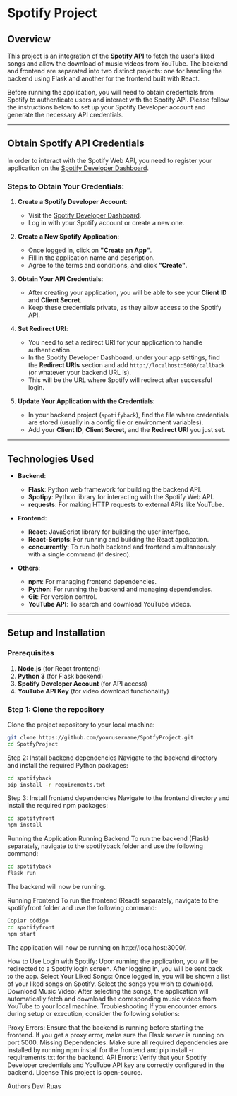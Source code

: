 # Spotify Project

## Overview

This project is an integration of the **Spotify API** to fetch the user's liked songs and allow the download of music videos from YouTube. The backend and frontend are separated into two distinct projects: one for handling the backend using Flask and another for the frontend built with React.

Before running the application, you will need to obtain credentials from Spotify to authenticate users and interact with the Spotify API. Please follow the instructions below to set up your Spotify Developer account and generate the necessary API credentials.

---

## Obtain Spotify API Credentials

In order to interact with the Spotify Web API, you need to register your application on the [Spotify Developer Dashboard](https://developer.spotify.com/dashboard/applications).

### Steps to Obtain Your Credentials:

1. **Create a Spotify Developer Account**:
   - Visit the [Spotify Developer Dashboard](https://developer.spotify.com/dashboard/applications).
   - Log in with your Spotify account or create a new one.

2. **Create a New Spotify Application**:
   - Once logged in, click on **"Create an App"**.
   - Fill in the application name and description.
   - Agree to the terms and conditions, and click **"Create"**.

3. **Obtain Your API Credentials**:
   - After creating your application, you will be able to see your **Client ID** and **Client Secret**.
   - Keep these credentials private, as they allow access to the Spotify API.

4. **Set Redirect URI**:
   - You need to set a redirect URI for your application to handle authentication.
   - In the Spotify Developer Dashboard, under your app settings, find the **Redirect URIs** section and add `http://localhost:5000/callback` (or whatever your backend URL is).
   - This will be the URL where Spotify will redirect after successful login.

5. **Update Your Application with the Credentials**:
   - In your backend project (`spotifyback`), find the file where credentials are stored (usually in a config file or environment variables).
   - Add your **Client ID**, **Client Secret**, and the **Redirect URI** you just set.

---

## Technologies Used

- **Backend**:
  - **Flask**: Python web framework for building the backend API.
  - **Spotipy**: Python library for interacting with the Spotify Web API.
  - **requests**: For making HTTP requests to external APIs like YouTube.
  
- **Frontend**:
  - **React**: JavaScript library for building the user interface.
  - **React-Scripts**: For running and building the React application.
  - **concurrently**: To run both backend and frontend simultaneously with a single command (if desired).
  
- **Others**:
  - **npm**: For managing frontend dependencies.
  - **Python**: For running the backend and managing dependencies.
  - **Git**: For version control.
  - **YouTube API**: To search and download YouTube videos.

---

## Setup and Installation

### Prerequisites

1. **Node.js** (for React frontend)
2. **Python 3** (for Flask backend)
3. **Spotify Developer Account** (for API access)
4. **YouTube API Key** (for video download functionality)

### Step 1: Clone the repository

Clone the project repository to your local machine:
```bash
git clone https://github.com/yourusername/SpotfyProject.git
cd SpotfyProject
```
Step 2: Install backend dependencies
Navigate to the backend directory and install the required Python packages:

```bash
cd spotifyback
pip install -r requirements.txt
```
Step 3: Install frontend dependencies
Navigate to the frontend directory and install the required npm packages:

```bash
cd spotifyfront
npm install
```
Running the Application
Running Backend
To run the backend (Flask) separately, navigate to the spotifyback folder and use the following command:

```bash
cd spotifyback
flask run
```
The backend will now be running.

Running Frontend
To run the frontend (React) separately, navigate to the spotifyfront folder and use the following command:

```bash
Copiar código
cd spotifyfront
npm start
```
The application will now be running on http://localhost:3000/.

How to Use
Login with Spotify: Upon running the application, you will be redirected to a Spotify login screen. After logging in, you will be sent back to the app.
Select Your Liked Songs: Once logged in, you will be shown a list of your liked songs on Spotify. Select the songs you wish to download.
Download Music Video: After selecting the songs, the application will automatically fetch and download the corresponding music videos from YouTube to your local machine.
Troubleshooting
If you encounter errors during setup or execution, consider the following solutions:

Proxy Errors: Ensure that the backend is running before starting the frontend. If you get a proxy error, make sure the Flask server is running on port 5000.
Missing Dependencies: Make sure all required dependencies are installed by running npm install for the frontend and pip install -r requirements.txt for the backend.
API Errors: Verify that your Spotify Developer credentials and YouTube API key are correctly configured in the backend.
License
This project is open-source.

Authors
Davi Ruas
